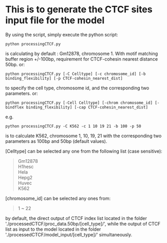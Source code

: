 # This is to generate the CTCF sites input file for the model

By using the script, simply execute the python script:
```
python processingCTCF.py
```
is calculating by default : Gm12878, chromosome 1. With motif matching buffer region +/-100bp, requirement for CTCF-cohesin nearest distance 50bp. 
or:
```
python processingCTCF.py [-C Celltype] [-c chromosome_id] [-b binding_flexibility] [-p CTCF-cohesin_nearest_dist]
```
to specify the cell type, chromosome id, and the corresponding two parameters.
or:
```
python processingCTCF.py [-Cell Celltype] [-chrom chromosome_id] [-bindflex binding_flexibility] [-cap CTCF-cohesin_nearest_dist]
```
e.g.
```
python processingCTCF.py -C K562 -c 1 10 19 21 -b 100 -p 50
```
is to calculate K562, chromosome 1, 10, 19, 21 with the corresponding two parameters as 100bp and 50bp (default values).

[Celltype] can be selected any one from the following list (case sensitive):  
>Gm12878  
>H1hesc  
>Hela  
>Hepg2  
>Huvec  
>K562  

[chromosome_id] can be selected any ones from:  
>1 ~ 22

by default, the direct output of CTCF index list located in the folder './processedCTCF/proc_data.50bp/[cell_type]/', while the output of CTCF list as input to the model located in the folder './processedCTCF/model_input/[cell_type]/' simultaneously.
